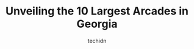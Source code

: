 ---
layout: ampstory
image: https://i0.wp.com/paketmu.com/wp-content/uploads/2023/06/main-event-alpharetta-0-in-georgia-1686365851.jpeg?resize=640,853
author: techidn
featured: false
description: Explore the diverse Arcade scene in Georgia, home to an incredible selection of 10 establishments catering to every taste. Whether youre in search of iconic favorites or undiscovered treasu
title: Unveiling the 10 Largest Arcades in Georgia
cover:
   title: Unveiling the 10 Largest Arcades in Georgia
   subtitle: RICKPATE
   background: https://paketmu.com/wp-content/uploads/2023/06/main-event-alpharetta-0-in-georgia-1686365851.jpeg

pages: 
 - layout: thirds
   top: <h1>#1 Dave & Busters Marietta - Atlanta</h1>
   bottom: "<p>Upon arriving at 10-45 a.m., 15 minutes before they opened on Sunday, there was someone sleeping and making sure the presentation at the front entrance was good and clean</p>"
   background: https://paketmu.com/wp-content/uploads/2023/06/main-event-alpharetta-1-in-georgia-1686365853.png
   backgroundblur: true
 - layout: thirds
   top: <h1>#2 Stars and Strikes Family Entertainment Center</h1>
   bottom: "<p>Stars and Strikes is a fun, upbeat and friendly atmosphere for any occasion. Our family frequents this location often. Cedric has amazing customer service and is great wi</p>"
   background: https://paketmu.com/wp-content/uploads/2023/06/main-event-alpharetta-2-in-georgia-1686365856.jpeg
   cta:
      link: https://paketmu.com/unveiling-the-10-largest-arcades-in-georgia/
      text: Unveiling the 10 Largest Arcades in Georgia
 - layout: thirds
   top: <h1>#3 Main Event Alpharetta</h1>
   bottom: "<p>Great place to have some fun and eat something. We had very low expectations for the food quality and speed and it was great. Also, there is an offer were you can buy pla</p>"
   background: https://paketmu.com/wp-content/uploads/2023/06/main-event-alpharetta-3-in-georgia-1686365857.jpeg
   cta:
      link: https://paketmu.com/unveiling-the-10-largest-arcades-in-georgia/
      text: Unveiling the 10 Largest Arcades in Georgia
 - layout: thirds
   top: <h1>#4 Stars and Strikes Family Entertainment Center</h1>
   bottom: "<p>7607 Veterans Pkwy, Columbus, GA 31909, United States</p>"
   background: https://images.unsplash.com/photo-1546497974-b213c9efb599?ixlib=rb-4.0.3&ixid=MnwxMjA3fDB8MHxwaG90by1wYWdlfHx8fGVufDB8fHx8&auto=format&fit=crop&w=640&h=853&q=80
   cta:
      link: https://paketmu.com/unveiling-the-10-largest-arcades-in-georgia/
      text: Unveiling the 10 Largest Arcades in Georgia
 - layout: thirds
   top: <h1>#5 Stars and Strikes Family Entertainment Center</h1>
   bottom: "<p>3238 Wrightsboro Rd, Augusta, GA 30909, United States</p>"
   background: https://images.unsplash.com/photo-1484589065579-248aad0d8b13?ixlib=rb-4.0.3&ixid=MnwxMjA3fDB8MHxwaG90by1wYWdlfHx8fGVufDB8fHx8&auto=format&fit=crop&w=640&h=853&q=80
   cta:
      link: https://paketmu.com/unveiling-the-10-largest-arcades-in-georgia/
      text: Unveiling the 10 Largest Arcades in Georgia
 - layout: thirds
   top: <h1>#6 Joystick Gamebar</h1>
   bottom: "<p>427 Edgewood Ave SE, Atlanta, GA 30312, United States</p>"
   background: https://images.unsplash.com/photo-1620421680010-0766ff230392?ixlib=rb-4.0.3&ixid=MnwxMjA3fDB8MHxwaG90by1wYWdlfHx8fGVufDB8fHx8&auto=format&fit=crop&w=640&h=853&q=80
   cta:
      link: https://paketmu.com/unveiling-the-10-largest-arcades-in-georgia/
      text: Unveiling the 10 Largest Arcades in Georgia
 - layout: thirds
   top: <h1>#7 Pinball Palace</h1>
   bottom: "<p>3303 Hopkins Ave, Brunswick, GA 31520, United States</p>"
   background: https://images.unsplash.com/photo-1604871000636-074fa5117945?ixlib=rb-4.0.3&ixid=MnwxMjA3fDB8MHxwaG90by1wYWdlfHx8fGVufDB8fHx8&auto=format&fit=crop&w=640&h=853&q=80
   cta:
      link: https://paketmu.com/unveiling-the-10-largest-arcades-in-georgia/
      text: Unveiling the 10 Largest Arcades in Georgia
 - layout: thirds
   middle: Continue reading...
   background: https://images.unsplash.com/photo-1609083590460-7b8cc0ca65f8?ixlib=rb-4.0.3&ixid=MnwxMjA3fDB8MHxwaG90by1wYWdlfHx8fGVufDB8fHx8&auto=format&fit=crop&w=640&h=853&q=80
   cta:
      link: https://paketmu.com/unveiling-the-10-largest-arcades-in-georgia/
      text: Unveiling the 10 Largest Arcades in Georgia
      
---
